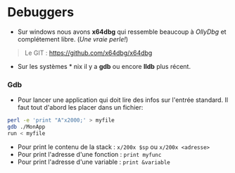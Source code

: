 <!-- TITLE: Debugging -->
<!-- SUBTITLE: Diverses informations sur les debuggers *nix et Windows.-->

# Debuggers 
* Sur windows nous avons **x64dbg** qui ressemble beaucoup à *OllyDbg* et complétement libre. (*Une vraie perle!*)
> Le GIT : https://github.com/x64dbg/x64dbg
* Sur les systèmes * nix il y a **gdb** ou encore **lldb** plus récent.

### Gdb
 
* Pour lancer une application qui doit lire des infos sur l'entrée standard. Il faut tout d'abord les placer dans un fichier:
 
```sh
perl -e 'print "A"x2000;' > myfile
gdb ./MonApp
run < myfile
```

* Pour print le contenu de la stack : `x/200x $sp` ou `x/200x <adresse>`
* Pour print l'adresse d'une fonction : `print myfunc`
* Pour print l'adresse d'une variable : `print &variable`


